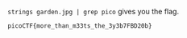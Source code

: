 `strings garden.jpg | grep pico` gives you the flag.

```
picoCTF{more_than_m33ts_the_3y3b7FBD20b}
```


